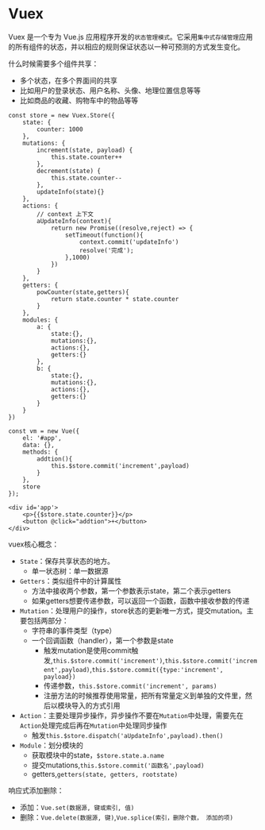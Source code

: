 # Vuex

Vuex 是一个专为 Vue.js 应用程序开发的`状态管理模式`。它采用`集中式存储管理`应用的所有组件的状态，并以相应的规则保证状态以一种可预测的方式发生变化。

什么时候需要多个组件共享：

- 多个状态，在多个界面间的共享
- 比如用户的登录状态、用户名称、头像、地理位置信息等等
- 比如商品的收藏、购物车中的物品等等

```vue
const store = new Vuex.Store({
    state: {
        counter: 1000
    },
    mutations: {
        increment(state, payload) {
            this.state.counter++
        },
        decrement(state) {
            this.state.counter--
        },
        updateInfo(state){}
    },
    actions: {
        // context 上下文
        aUpdateInfo(context){
            return new Promise((resolve,reject) => {
                setTimeout(function(){
                    context.commit('updateInfo')
                    resolve('完成');
                },1000)
            })
        }
    },
    getters: {
        powCounter(state,getters){
            return state.counter * state.counter
        }
    },
    modules: {
        a: {
            state:{},
            mutations:{},
            actions:{},
            getters:{}
        },
        b: {
            state:{},
            mutations:{},
            actions:{},
            getters:{}
        }
    }
})

const vm = new Vue({
    el: '#app',
    data: {},
    methods: {
        addtion(){
            this.$store.commit('increment',payload)
        }
    },
    store
});

<div id='app'>
    <p>{{$store.state.counter}}</p>
    <button @click="addtion">+</button>
</div>
```

vuex核心概念：

- `State`：保存共享状态的地方。
  - 单一状态树：单一数据源
- `Getters`：类似组件中的计算属性
  - 方法中接收两个参数，第一个参数表示state，第二个表示getters
  - 如果getters想要传递参数，可以返回一个函数，函数中接收参数的传递
- `Mutation`：处理用户的操作，store状态的更新唯一方式，提交mutation。主要包括两部分：
  - 字符串的事件类型（type）
  - 一个回调函数（handler），第一个参数是state
    - 触发mutation是使用commit触发,`this.$store.commit('increment')`,`this.$store.commit('increment',payload)`,`this.$store.commit({type:'increment', payload})`
    - 传递参数，``this.$store.commit('increment', params)``
    - 注册方法的时候推荐使用常量，把所有常量定义到单独的文件里，然后以模块导入的方式引用
- `Action`：主要处理异步操作，异步操作不要在`Mutation`中处理，需要先在`Action`处理完成后再在`Mutation`中处理同步操作
  - 触发`this.$store.dispatch('aUpdateInfo',payload).then()`
- `Module`：划分模块的
  - 获取模块中的state，`$store.state.a.name`
  - 提交mutations,`this.$store.commit('函数名',payload)`
  - getters,`getters(state, getters, rootstate)`

响应式添加删除：

- 添加：`Vue.set(数据源, 键或索引, 值)`
- 删除：`Vue.delete(数据源, 键)`,`Vue.splice(索引，删除个数， 添加的项)`
